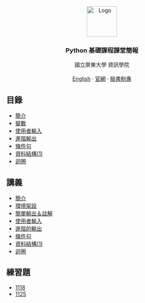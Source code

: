 <div id="top"></div>


<div align="center">
<img src="http://nptucsss.com/python/images/ccs_logo.png" alt="Logo" width="80" height="80" />
<h3 align="center">Python 基礎課程課堂簡報</h3>

<p align="center">
國立屏東大學 資訊學院
<br/>
<br/>
<a href="https://github.com/NPTUCSSS/python/tree/main/ENGLISH">English</a>
		·
<a href="https://ccs.nptu.edu.tw/index.php">官網</a>
		·
<a href="https://www.facebook.com/nptu.ccs/">臉書粉專</a>
</p>
</div>

## 目錄

- [簡介](https://nptucsss.com/python/introduction)
- [變數](https://nptucsss.com/python/variable)
- [使用者輸入](https://nptucsss.com/python/input)
- [進階輸出](https://nptucsss.com/python/advanced-output)
- [條件句](https://nptucsss.com/python/conditional)
- [資料結構(1)](https://nptucsss.com/python/data-structure)
- [迴圈](https://nptucsss.com/python/loops)

## 講義

- [簡介](https://hackmd.io/@nptucsss/HyE-Qg2DF")
- [環境架設](https://hackmd.io/@nptucsss/ry2gVNpPK)
- [簡單輸出＆註解](https://hackmd.io/@nptucsss/rJHPSETDY)
- [使用者輸入](https://hackmd.io/@nptucsss/HkPvhNmuF)
- [進階的輸出](https://hackmd.io/@nptucsss/S1go3B7uF)
- [條件句](https://hackmd.io/@nptucsss/r1_r-g9_t)
- [資料結構(1)](https://hackmd.io/@nptucsss/H1RjVod_K)
- [迴圈](https://hackmd.io/@nptucsss/ryFmeLj_Y)

## 練習題

- [1118](https://hackmd.io/@nptucsss/SJOR04XuF)
- [1125](https://hackmd.io/@nptucsss/r1xjZYPOY)
